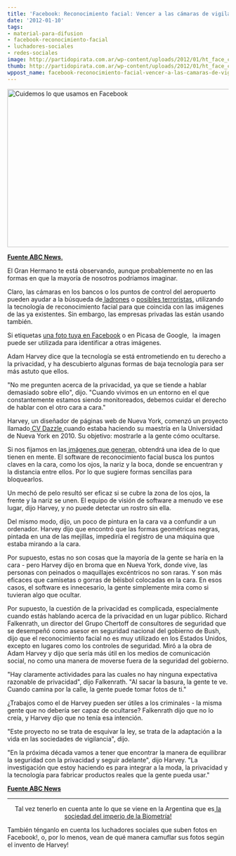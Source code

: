 ```yaml
---
title: 'Facebook: Reconocimiento facial: Vencer a las cámaras de vigilancia'
date: '2012-01-10'
tags:
- material-para-difusion
- facebook-reconocimiento-facial
- luchadores-sociales
- redes-sociales
image: http://partidopirata.com.ar/wp-content/uploads/2012/01/ht_face_comparison_technology_thg_120109_wg.jpg
thumb: http://partidopirata.com.ar/wp-content/uploads/2012/01/ht_face_comparison_technology_thg_120109_wg-150x150.jpg
wppost_name: facebook-reconocimiento-facial-vencer-a-las-camaras-de-vigilancia
---
```


<a href="http://partidopirata.com.ar/wp-content/uploads/2012/01/ht_face_comparison_technology_thg_120109_wg.jpg"><img class="size-full wp-image-2790" title="Reconocimiento Facial en Facebook" src="http://partidopirata.com.ar/wp-content/uploads/2012/01/ht_face_comparison_technology_thg_120109_wg.jpg" alt="Cuidemos lo que usamos en Facebook" width="640" height="360" /></a>


<a href="http://abcnews.go.com/Technology/protecting-privacy-defeating-facial-recognition-computer-vision-technology/story?id=15322337" target="_blank"><strong>Fuente ABC News</strong>.</a>

El Gran Hermano te está observando, aunque probablemente no en las formas en que la mayoría de nosotros podríamos imaginar.

Claro, las cámaras en los bancos o los puntos de control del aeropuerto pueden ayudar a la búsqueda de<a href="http://abcnews.go.com/US/teen-bank-robber-paints-goatee-steal/story?id=14966322" target="_blank"> ladrones</a> o <a href="http://abcnews.go.com/US/story?id=91277&amp;page=1" target="_blank">posibles terroristas,</a> utilizando la tecnología de reconocimiento facial para que coincida con las imágenes de las ya existentes. Sin embargo, las empresas privadas las están usando también.

Si etiquetas <a href="http://abcnews.go.com/Technology/facebook-facial-recognition-feature-raises-eyebrows/story?id=13792666" target="_blank">una foto tuya en Facebook</a> o en Picasa de Google,  la imagen puede ser utilizada para identificar a otras imágenes.

Adam Harvey dice que la tecnología se está entrometiendo en tu derecho a la privacidad, y ha descubierto algunas formas de baja tecnología para ser más astuto que ellos.

"No me pregunten acerca de la privacidad, ya que se tiende a hablar demasiado sobre ello", dijo. "Cuando vivimos en un entorno en el que constantemente estamos siendo monitoreados, debemos cuidar el derecho de hablar con el otro cara a cara."

Harvey, un diseñador de páginas web de Nueva York, comenzó un proyecto llamado<a href="http://www.cvdazzle.com/" target="_blank"> CV Dazzle </a>cuando estaba haciendo su maestría en la Universidad de Nueva York en 2010. Su objetivo: mostrarle a la gente cómo ocultarse.

Si nos fijamos en las<a href="http://abcnews.go.com/images/Technology/ht_face_comparison_technology_thg_120109_wmain.jpg" target="_blank"> imágenes que generan,</a> obtendrá una idea de lo que tienen en mente. El software de reconocimiento facial busca los puntos claves en la cara, como los ojos, la nariz y la boca, donde se encuentran y la distancia entre ellos. Por lo que sugiere formas sencillas para bloquearlos.

Un mechó de pelo resultó ser eficaz si se cubre la zona de los ojos, la frente y la nariz se unen. El equipo de visión de software a menudo ve ese lugar, dijo Harvey, y no puede detectar un rostro sin ella.

Del mismo modo, dijo, un poco de pintura en la cara va a confundir a un ordenador. Harvey dijo que encontró que las formas geométricas negras, pintada en una de las mejillas, impediría el registro de una máquina que estaba mirando a la cara.

Por supuesto, estas no son cosas que la mayoría de la gente se haría en la cara - pero Harvey dijo en broma que en Nueva York, donde vive, las personas con peinados o maquillajes excéntricos no son raras. Y son más eficaces que camisetas o gorras de béisbol colocadas en la cara. En esos casos, el software es innecesario, la gente simplemente mira como si tuvieran algo que ocultar.

Por supuesto, la cuestión de la privacidad es complicada, especialmente cuando estás hablando acerca de la privacidad en un lugar público. Richard Falkenrath, un director del Grupo Chertoff de consultores de seguridad que se desempeñó como asesor en seguridad nacional del gobierno de Bush, dijo que el reconocimiento facial no es muy utilizado en los Estados Unidos, excepto en lugares como los controles de seguridad. Miró a la obra de Adam Harvey y dijo que sería más útil en los medios de comunicación social, no como una manera de moverse fuera de la seguridad del gobierno.

"Hay claramente actividades para las cuales no hay ninguna expectativa razonable de privacidad", dijo Falkenrath. "Al sacar la basura, la gente te ve. Cuando camina por la calle, la gente puede tomar fotos de ti."

¿Trabajos como el de Harvey pueden ser útiles a los criminales - la misma gente que no debería ser capaz de ocultarse? Falkenrath dijo que no lo creía, y Harvey dijo que no tenía esa intención.

"Este proyecto no se trata de esquivar la ley, se trata de la adaptación a la vida en las sociedades de vigilancia", dijo.

"En la próxima década vamos a tener que encontrar la manera de equilibrar la seguridad con la privacidad y seguir adelante", dijo Harvey. "La investigación que estoy haciendo es para integrar a la moda, la privacidad y la tecnología para fabricar productos reales que la gente pueda usar."

<a href="http://abcnews.go.com/Technology/protecting-privacy-defeating-facial-recognition-computer-vision-technology/story?id=15322337" target="_blank"><strong>Fuente ABC News</strong></a>

<hr />
<p style="text-align: center;">Tal vez tenerlo en cuenta ante lo que se viene en la Argentina que es<a href="http://www.vialibre.org.ar/2012/01/10/biometria-en-argentina-la-vigilancia-masiva-como-politica-de-estado/" target="_blank"> la sociedad del imperio de la Biometría!</a></p>
También ténganlo en cuenta los luchadores sociales que suben fotos en Facebook!, o, por lo menos, vean de qué manera camuflar sus fotos según el invento de Harvey!
